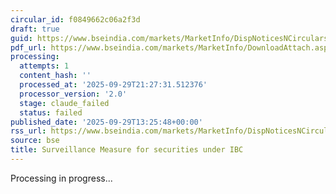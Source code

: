 ```yaml
---
circular_id: f0849662c06a2f3d
draft: true
guid: https://www.bseindia.com/markets/MarketInfo/DispNoticesNCirculars.aspx?Noticeid={9ADAAFA7-00C0-45E3-A54E-7B2BCB16D446}&noticeno=20250929-63&dt=09/29/2025&icount=63&totcount=87&flag=0
pdf_url: https://www.bseindia.com/markets/MarketInfo/DownloadAttach.aspx?id=20250929-63&attachedId=4a890a0c-89ab-4c2b-b7a6-ed6bf519aa9e
processing:
  attempts: 1
  content_hash: ''
  processed_at: '2025-09-29T21:27:31.512376'
  processor_version: '2.0'
  stage: claude_failed
  status: failed
published_date: '2025-09-29T13:25:48+00:00'
rss_url: https://www.bseindia.com/markets/MarketInfo/DispNoticesNCirculars.aspx?Noticeid={9ADAAFA7-00C0-45E3-A54E-7B2BCB16D446}&noticeno=20250929-63&dt=09/29/2025&icount=63&totcount=87&flag=0
source: bse
title: Surveillance Measure for securities under IBC
---
```


Processing in progress...